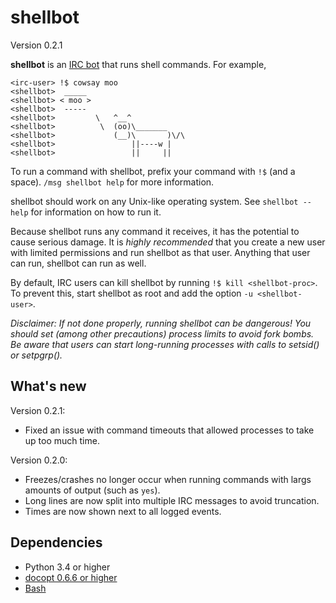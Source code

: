 shellbot
========

Version 0.2.1

**shellbot** is an [IRC bot] that runs shell commands.
For example,

[IRC bot]: https://github.com/taylordotfish/pyrcb

```
<irc-user> !$ cowsay moo
<shellbot>  _____
<shellbot> < moo >
<shellbot>  -----
<shellbot>         \   ^__^
<shellbot>          \  (oo)\_______
<shellbot>             (__)\       )\/\
<shellbot>                 ||----w |
<shellbot>                 ||     ||
```

To run a command with shellbot, prefix your command with ``!$`` (and a space).
``/msg shellbot help`` for more information.

shellbot should work on any Unix-like operating system. See ``shellbot --help``
for information on how to run it.

Because shellbot runs any command it receives, it has the potential to cause
serious damage. It is *highly recommended* that you create a new user with
limited permissions and run shellbot as that user. Anything that user can run,
shellbot can run as well.

By default, IRC users can kill shellbot by running ``!$ kill <shellbot-proc>``.
To prevent this, start shellbot as root and add the option ``-u
<shellbot-user>``.

*Disclaimer: If not done properly, running shellbot can be dangerous! You
should set (among other precautions) process limits to avoid fork bombs. Be
aware that users can start long-running processes with calls to setsid() or
setpgrp().*

What's new
----------

Version 0.2.1:

* Fixed an issue with command timeouts that allowed processes to take up too
  much time.

Version 0.2.0:

* Freezes/crashes no longer occur when running commands with largs amounts of
  output (such as ``yes``).
* Long lines are now split into multiple IRC messages to avoid truncation.
* Times are now shown next to all logged events.

Dependencies
------------

* Python 3.4 or higher
* [docopt 0.6.6 or higher](https://pypi.python.org/pypi/docopt)
* [Bash](https://www.gnu.org/software/bash/)
